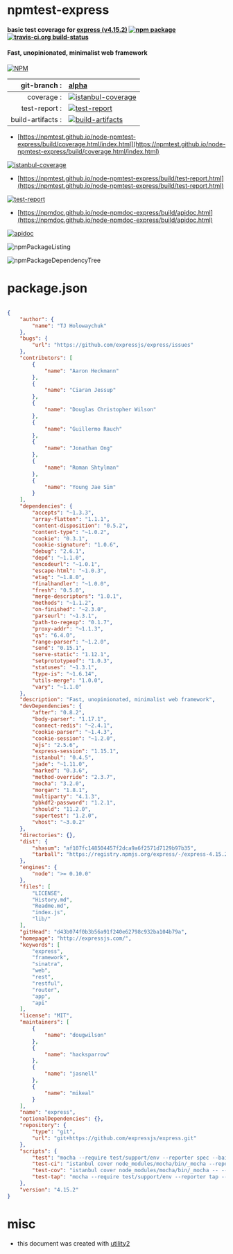 # npmtest-express

#### basic test coverage for  [express (v4.15.2)](http://expressjs.com/)  [![npm package](https://img.shields.io/npm/v/npmtest-express.svg?style=flat-square)](https://www.npmjs.org/package/npmtest-express) [![travis-ci.org build-status](https://api.travis-ci.org/npmtest/node-npmtest-express.svg)](https://travis-ci.org/npmtest/node-npmtest-express)

#### Fast, unopinionated, minimalist web framework

[![NPM](https://nodei.co/npm/express.png?downloads=true&downloadRank=true&stars=true)](https://www.npmjs.com/package/express)

| git-branch : | [alpha](https://github.com/npmtest/node-npmtest-express/tree/alpha)|
|--:|:--|
| coverage : | [![istanbul-coverage](https://npmtest.github.io/node-npmtest-express/build/coverage.badge.svg)](https://npmtest.github.io/node-npmtest-express/build/coverage.html/index.html)|
| test-report : | [![test-report](https://npmtest.github.io/node-npmtest-express/build/test-report.badge.svg)](https://npmtest.github.io/node-npmtest-express/build/test-report.html)|
| build-artifacts : | [![build-artifacts](https://npmtest.github.io/node-npmtest-express/glyphicons_144_folder_open.png)](https://github.com/npmtest/node-npmtest-express/tree/gh-pages/build)|

- [https://npmtest.github.io/node-npmtest-express/build/coverage.html/index.html](https://npmtest.github.io/node-npmtest-express/build/coverage.html/index.html)

[![istanbul-coverage](https://npmtest.github.io/node-npmtest-express/build/screenCapture.buildCi.browser.%252Ftmp%252Fbuild%252Fcoverage.lib.html.png)](https://npmtest.github.io/node-npmtest-express/build/coverage.html/index.html)

- [https://npmtest.github.io/node-npmtest-express/build/test-report.html](https://npmtest.github.io/node-npmtest-express/build/test-report.html)

[![test-report](https://npmtest.github.io/node-npmtest-express/build/screenCapture.buildCi.browser.%252Ftmp%252Fbuild%252Ftest-report.html.png)](https://npmtest.github.io/node-npmtest-express/build/test-report.html)

- [https://npmdoc.github.io/node-npmdoc-express/build/apidoc.html](https://npmdoc.github.io/node-npmdoc-express/build/apidoc.html)

[![apidoc](https://npmdoc.github.io/node-npmdoc-express/build/screenCapture.buildCi.browser.%252Ftmp%252Fbuild%252Fapidoc.html.png)](https://npmdoc.github.io/node-npmdoc-express/build/apidoc.html)

![npmPackageListing](https://npmtest.github.io/node-npmtest-express/build/screenCapture.npmPackageListing.svg)

![npmPackageDependencyTree](https://npmtest.github.io/node-npmtest-express/build/screenCapture.npmPackageDependencyTree.svg)



# package.json

```json

{
    "author": {
        "name": "TJ Holowaychuk"
    },
    "bugs": {
        "url": "https://github.com/expressjs/express/issues"
    },
    "contributors": [
        {
            "name": "Aaron Heckmann"
        },
        {
            "name": "Ciaran Jessup"
        },
        {
            "name": "Douglas Christopher Wilson"
        },
        {
            "name": "Guillermo Rauch"
        },
        {
            "name": "Jonathan Ong"
        },
        {
            "name": "Roman Shtylman"
        },
        {
            "name": "Young Jae Sim"
        }
    ],
    "dependencies": {
        "accepts": "~1.3.3",
        "array-flatten": "1.1.1",
        "content-disposition": "0.5.2",
        "content-type": "~1.0.2",
        "cookie": "0.3.1",
        "cookie-signature": "1.0.6",
        "debug": "2.6.1",
        "depd": "~1.1.0",
        "encodeurl": "~1.0.1",
        "escape-html": "~1.0.3",
        "etag": "~1.8.0",
        "finalhandler": "~1.0.0",
        "fresh": "0.5.0",
        "merge-descriptors": "1.0.1",
        "methods": "~1.1.2",
        "on-finished": "~2.3.0",
        "parseurl": "~1.3.1",
        "path-to-regexp": "0.1.7",
        "proxy-addr": "~1.1.3",
        "qs": "6.4.0",
        "range-parser": "~1.2.0",
        "send": "0.15.1",
        "serve-static": "1.12.1",
        "setprototypeof": "1.0.3",
        "statuses": "~1.3.1",
        "type-is": "~1.6.14",
        "utils-merge": "1.0.0",
        "vary": "~1.1.0"
    },
    "description": "Fast, unopinionated, minimalist web framework",
    "devDependencies": {
        "after": "0.8.2",
        "body-parser": "1.17.1",
        "connect-redis": "~2.4.1",
        "cookie-parser": "~1.4.3",
        "cookie-session": "~1.2.0",
        "ejs": "2.5.6",
        "express-session": "1.15.1",
        "istanbul": "0.4.5",
        "jade": "~1.11.0",
        "marked": "0.3.6",
        "method-override": "2.3.7",
        "mocha": "3.2.0",
        "morgan": "1.8.1",
        "multiparty": "4.1.3",
        "pbkdf2-password": "1.2.1",
        "should": "11.2.0",
        "supertest": "1.2.0",
        "vhost": "~3.0.2"
    },
    "directories": {},
    "dist": {
        "shasum": "af107fc148504457f2dca9a6f2571d7129b97b35",
        "tarball": "https://registry.npmjs.org/express/-/express-4.15.2.tgz"
    },
    "engines": {
        "node": ">= 0.10.0"
    },
    "files": [
        "LICENSE",
        "History.md",
        "Readme.md",
        "index.js",
        "lib/"
    ],
    "gitHead": "d43b074f0b3b56a91f240e62798c932ba104b79a",
    "homepage": "http://expressjs.com/",
    "keywords": [
        "express",
        "framework",
        "sinatra",
        "web",
        "rest",
        "restful",
        "router",
        "app",
        "api"
    ],
    "license": "MIT",
    "maintainers": [
        {
            "name": "dougwilson"
        },
        {
            "name": "hacksparrow"
        },
        {
            "name": "jasnell"
        },
        {
            "name": "mikeal"
        }
    ],
    "name": "express",
    "optionalDependencies": {},
    "repository": {
        "type": "git",
        "url": "git+https://github.com/expressjs/express.git"
    },
    "scripts": {
        "test": "mocha --require test/support/env --reporter spec --bail --check-leaks test/ test/acceptance/",
        "test-ci": "istanbul cover node_modules/mocha/bin/_mocha --report lcovonly -- --require test/support/env --reporter spec --check-leaks test/ test/acceptance/",
        "test-cov": "istanbul cover node_modules/mocha/bin/_mocha -- --require test/support/env --reporter dot --check-leaks test/ test/acceptance/",
        "test-tap": "mocha --require test/support/env --reporter tap --check-leaks test/ test/acceptance/"
    },
    "version": "4.15.2"
}
```



# misc
- this document was created with [utility2](https://github.com/kaizhu256/node-utility2)
